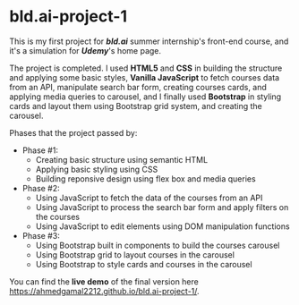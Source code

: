 # bld.ai-project-1
This is my first project for ***bld.ai*** summer internship's front-end course, and it's a simulation for ***Udemy***'s home page.

The project is completed.
I used **HTML5** and **CSS** in building the structure and applying some basic styles, **Vanilla JavaScript** to fetch courses data from an API, manipulate search bar form, creating courses cards, and applying media queries to carousel, and I finally used **Bootstrap** in styling cards and layout them using Bootstrap grid system, and creating the carousel.

Phases that the project passed by:
- Phase #1:
  - Creating basic structure using semantic HTML
  - Applying basic styling using CSS
  - Building reponsive design using flex box and media queries
- Phase #2:
  - Using JavaScript to fetch the data of the courses from an API
  - Using JavaScript to process the search bar form and apply filters on the courses
  - Using JavaScript to edit elements using DOM manipulation functions
- Phase #3:
  - Using Bootstrap built in components to build the courses carousel
  - Using Bootstrap grid to layout courses in the carousel
  - Using Bootstrap to style cards and courses in the carousel

You can find the **live demo** of the final version here https://ahmedgamal2212.github.io/bld.ai-project-1/.
